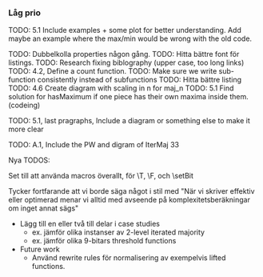 ### Låg prio

TODO: 5.1 Include examples + some plot for better understanding. Add maybe an example where the max/min would be wrong with the old code. 

TODO: Dubbelkolla properties någon gång. 
TODO: Hitta bättre font för listings. 
TODO: Research fixing biblography (upper case, too long links)
TODO: 4.2, Define a count function. 
TODO: Make sure we write sub-function consistently instead of subfunctions
TODO: Hitta bättre listing
TODO: 4.6 Create diagram with scaling in n for maj_n
TODO: 5.1 Find solution for hasMaximum if one piece has their own maxima inside them. (codeing)

TODO: 5.1, last pragraphs, Include a diagram or something else to make it more clear

TODO: A.1, Include the PW and digram of IterMaj 33

Nya TODOS:

Set till att använda macros överallt, för \T, \F, och \setBit

Tycker fortfarande att vi borde säga något i stil med "När vi skriver effektiv eller optimerad menar vi alltid med avseende på komplexitetsberäkningar om inget annat sägs"


- Lägg till en eller två till delar i case studies
	- ex. jämför olika instanser av 2-level iterated majority
	- ex. jämför olika 9-bitars threshold functions
- Future work
	- Använd rewrite rules för normalisering av exempelvis lifted functions.
